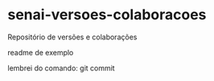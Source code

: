 # senai-versoes-colaboracoes

Repositório de versões e colaborações

readme de exemplo

lembrei do comando: git commit